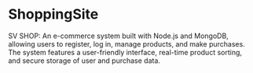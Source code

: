 # ShoppingSite
SV SHOP: An e-commerce system built with Node.js and MongoDB, allowing users to register, log in, manage products, and make purchases. The system features a user-friendly interface, real-time product sorting, and secure storage of user and purchase data.

